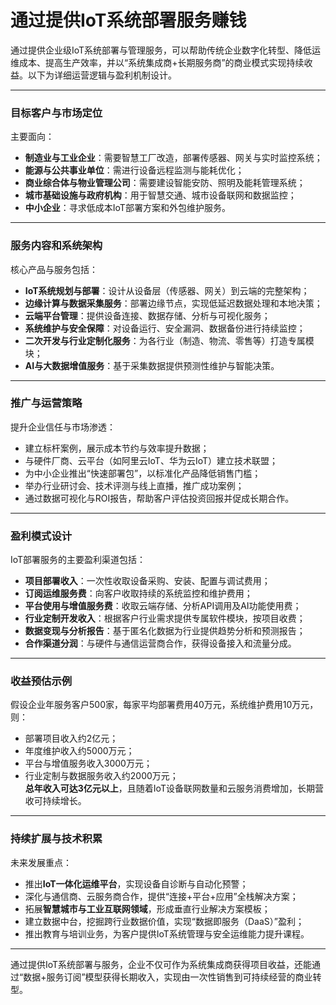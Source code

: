 # 通过提供IoT系统部署服务赚钱

通过提供企业级IoT系统部署与管理服务，可以帮助传统企业数字化转型、降低运维成本、提高生产效率，并以“系统集成商+长期服务商”的商业模式实现持续收益。以下为详细运营逻辑与盈利机制设计。

***

### 目标客户与市场定位  

主要面向：  
* **制造业与工业企业**：需要智慧工厂改造，部署传感器、网关与实时监控系统；  
* **能源与公共事业单位**：需进行设备远程监测与能耗优化；  
* **商业综合体与物业管理公司**：需要建设智能安防、照明及能耗管理系统；  
* **城市基础设施与政府机构**：用于智慧交通、城市设备联网和数据监控；  
* **中小企业**：寻求低成本IoT部署方案和外包维护服务。  

***

### 服务内容和系统架构  

核心产品与服务包括：  
* **IoT系统规划与部署**：设计从设备层（传感器、网关）到云端的完整架构；  
* **边缘计算与数据采集服务**：部署边缘节点，实现低延迟数据处理和本地决策；  
* **云端平台管理**：提供设备连接、数据存储、分析与可视化服务；  
* **系统维护与安全保障**：对设备运行、安全漏洞、数据备份进行持续监控；  
* **二次开发与行业定制化服务**：为各行业（制造、物流、零售等）打造专属模块；  
* **AI与大数据增值服务**：基于采集数据提供预测性维护与智能决策。  

***

### 推广与运营策略  

提升企业信任与市场渗透：  
* 建立标杆案例，展示成本节约与效率提升数据；  
* 与硬件厂商、云平台（如阿里云IoT、华为云IoT）建立技术联盟；  
* 为中小企业推出“快速部署包”，以标准化产品降低销售门槛；  
* 举办行业研讨会、技术评测与线上直播，推广成功案例；  
* 通过数据可视化与ROI报告，帮助客户评估投资回报并促成长期合作。  

***

### 盈利模式设计  

IoT部署服务的主要盈利渠道包括：  
* **项目部署收入**：一次性收取设备采购、安装、配置与调试费用；  
* **订阅运维服务费**：向客户收取持续的系统监控和维护费用；  
* **平台使用与增值服务费**：收取云端存储、分析API调用及AI功能使用费；  
* **行业定制开发收入**：根据客户行业需求提供专属软件模块，按项目收费；  
* **数据变现与分析报告**：基于匿名化数据为行业提供趋势分析和预测报告；  
* **合作渠道分润**：与硬件与通信运营商合作，获得设备接入和流量分成。  

***

### 收益预估示例  

假设企业年服务客户500家，每家平均部署费用40万元，系统维护费用10万元，则：  
* 部署项目收入约2亿元；  
* 年度维护收入约5000万元；  
* 平台与增值服务收入3000万元；  
* 行业定制与数据服务收入约2000万元；  
**总年收入可达3亿元以上**，且随着IoT设备联网数量和云服务消费增加，长期营收可持续增长。  

***

### 持续扩展与技术积累  

未来发展重点：  
* 推出**IoT一体化运维平台**，实现设备自诊断与自动化预警；  
* 深化与通信商、云服务商合作，提供“连接+平台+应用”全栈解决方案；  
* 拓展**智慧城市与工业互联网领域**，形成垂直行业解决方案模板；  
* 建立数据中台，挖掘跨行业数据价值，实现“数据即服务（DaaS）”盈利；  
* 推出教育与培训业务，为客户提供IoT系统管理与安全运维能力提升课程。  

***

通过提供IoT系统部署与服务，企业不仅可作为系统集成商获得项目收益，还能通过“数据+服务订阅”模型获得长期收入，实现由一次性销售到可持续经营的商业转型。
